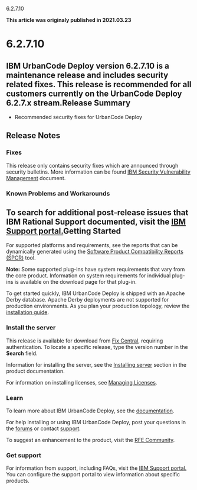 





6.2.7.10

**This article was originaly published in 2021.03.23**


6.2.7.10
========




IBM UrbanCode Deploy version 6.2.7.10 is a maintenance release and includes security related fixes. This release is recommended for all customers currently on the UrbanCode Deploy 6.2.7.x stream.Release Summary
---------------

  
* Recommended security fixes for UrbanCode Deploy

Release Notes
-------------

  
### Fixes


This release only contains security fixes which are announced through security bulletins. More information can be found [IBM Security Vulnerability Management](https://www.ibm.com/security/secure-engineering/bulletins.html) document.

### Known Problems and Workarounds


To search for additional post-release issues that IBM Rational Support documented, visit the [IBM Support portal.](https://www-947.ibm.com/support/entry/myportal/support?brandind=Rational)Getting Started
---------------

  
For supported platforms and requirements, see the reports that can be dynamically generated using the [Software Product Compatibility Reports (SPCR)](https://www.ibm.com/software/reports/compatibility/clarity/index.html) tool.

**Note:** Some supported plug-ins have system requirements that vary from the core product. Information on system requirements for individual plug-ins is available on the download page for that plug-in.

To get started quickly, IBM UrbanCode Deploy is shipped with an Apache Derby database. Apache Derby deployments are not supported for production environments. As you plan your production topology, review the [installation guide](http://www.ibm.com/support/knowledgecenter/SS4GSP_6.2.7/com.ibm.udeploy.install.doc/topics/install_ch.html).

### Install the server


This release is available for download from [Fix Central](https://www.ibm.com/support/fixcentral/swg/selectFixes?parent=ibm~Rational&product=ibm/Rational/IBM+UrbanCode+Deploy&release=All&platform=All&function=all), requiring authentication. To locate a specific release, type the version number in the **Search** field. 

Information for installing the server, see the [Installing server](http://www-01.ibm.com/support/knowledgecenter/SS4GSP_6.2.7/com.ibm.udeploy.install.doc/topics/install_ch.html) section in the product documentation.

For information on installing licenses, see [Managing Licenses](https://www.ibm.com/support/knowledgecenter/SS4GSP_6.2.7/com.ibm.udeploy.doc/topics/licenseManage.html).

### Learn


To learn more about IBM UrbanCode Deploy, see the [documentation](http://www-01.ibm.com/support/knowledgecenter/SS4GSP_6.2.7/com.ibm.udeploy.doc/ucd_version_welcome.html).

For help installing or using IBM UrbanCode Deploy, post your questions in the [forums](https://community.ibm.com/community/user/middleware/communities/community-home?communitykey=9adfe6b6-2e23-4895-8b27-38b93b5e152c&tab=groupdetails) or contact [support](http://www-947.ibm.com/support/entry/portal/support?brandind=Rational).

To suggest an enhancement to the product, visit the [RFE Community](http://www.ibm.com/developerworks/rfe/execute?use_case=submitRfe).

### Get support


For information from support, including FAQs, visit the [IBM Support portal.](https://www.ibm.com/support/home) You can configure the support portal to view information about specific products.




